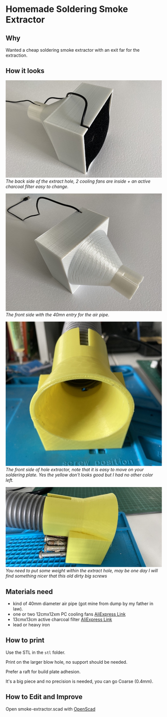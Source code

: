 # Homemade Soldering Smoke Extractor

## Why

Wanted a cheap soldering smoke extractor with an exit far for the extraction.

## How it looks

![Blow hole containing 2 cooling fans and active charcoal filter!](/doc/blow_hole_1.jpg "Blow hole containing 2 cooling fans and active charcoal filter")
_The back side of the extract hole, 2 cooling fans are inside + an active charcoal filter easy to change._

![Blow hole other side!](/doc/blow_hole_2.jpg "Blow hole other side")
_The front side with the 40mn entry for the air pipe._

![Extract hole front!](/doc/extract_hole_2.jpg "Extract hole front")
_The front side of hole extractor, note that it is easy to move on your soldering plate. Yes the yellow don't looks good but I had no other color left._

![Extract hole side with dirty heavy iron!](/doc/extract_hole_1.jpg "Extract hole side with dirty heavy iron!")
_You need to put some weight within the extract hole, may be one day I will find something nicer that this old dirty big screws_


## Materials need

- kind of 40mm diameter air pipe (got mine from dump by my father in law).
- one or two 12cmx12xm PC cooling fans  [AliExpress Link](https://fr.aliexpress.com/item/4000561653138.html?gatewayAdapt=glo2fra)
- 13cmx13cm active charcoal filter [AliExpress Link](https://fr.aliexpress.com/item/1005002610823724.html?gatewayAdapt=glo2fra)
- lead or heavy iron 

## How to print

Use the STL in the `stl` folder.

Print on the larger blow hole, no support should be needed.

Prefer a raft for build plate adhesion.

It's a big piece and no precision is needed, you can go Coarse (0.4mm).

## How to Edit and Improve

Open smoke-extractor.scad with [OpenScad](https://openscad.org/)

